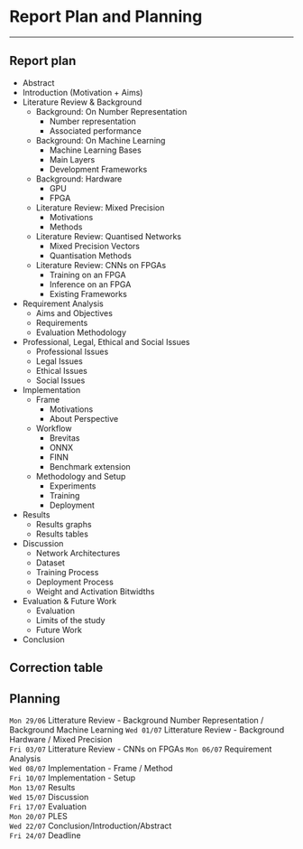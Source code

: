 
# Report Plan and Planning

---

## Report plan
- Abstract
- Introduction (Motivation + Aims)
- Literature Review & Background
    - Background: On Number Representation
        - Number representation
        - Associated performance
    - Background: On Machine Learning
        - Machine Learning Bases
        - Main Layers
        - Development Frameworks
    - Background: Hardware
        - GPU
        - FPGA
    - Literature Review: Mixed Precision
        - Motivations
        - Methods
    - Literature Review: Quantised Networks
        - Mixed Precision Vectors
        - Quantisation Methods
    - Literature Review: CNNs on FPGAs
        - Training on an FPGA
        - Inference on an FPGA
        - Existing Frameworks
- Requirement Analysis
    - Aims and Objectives
    - Requirements
    - Evaluation Methodology
- Professional, Legal, Ethical and Social Issues
    - Professional Issues
    - Legal Issues
    - Ethical Issues
    - Social Issues
- Implementation
    - Frame
      - Motivations
      - About Perspective
    - Workflow
      - Brevitas
      - ONNX
      - FINN
      - Benchmark extension
    - Methodology and Setup
      - Experiments
      - Training
      - Deployment
- Results
    - Results graphs
    - Results tables
- Discussion
    - Network Architectures
    - Dataset
    - Training Process
    - Deployment Process
    - Weight and Activation Bitwidths
- Evaluation & Future Work
    - Evaluation 
    - Limits of the study
    - Future Work
- Conclusion

## Correction table

<!-- | Chapter Name                     | Written | Read (M.Lagadec) | Read (M.Cotret) | Read (M.Stewart) | Corrected |
| -------------------------------- | :-----: | ---------------- | --------------- | ---------------- | --------- |
| Abstract                         |    X    |                  |                 |                  |           |
| Chapter 1 - Introduction         |    X    |                  |                 |                  |           |
| Chapter 2 - LR - Background      |    X    |                  |                 |                  |           |
| Chapter 2 - LR - Mixed Precision |    X    |                  |                 |                  |           |
| Chapter 2 - LR - Applications    |    X    |                  |                 |                  |           |
| Chapter 2 - LR - Hardware        |    X    |                  |                 |                  |           |
| Chapter 2 - LR - CNNs on FPGAs   |    X    |                  |                 |                  |           |
| Chapter 3 - Requirement Analysis |    X    |                  |                 |                  |           |
| Chapter 4 - PLES                 |    X    |                  |                 |                  |           |
| Chapter 5 - Project Plan         |    X    |                  |                 |                  |           |
| Chapter 6 - Conclusion           |    X    |                  |                 |                  |           | -->




## Planning
`Mon 29/06` Litterature Review - Background Number Representation / Background Machine Learning
`Wed 01/07` Litterature Review - Background Hardware / Mixed Precision  
`Fri 03/07` Litterature Review - CNNs on FPGAs
`Mon 06/07` Requirement Analysis  
`Wed 08/07` Implementation - Frame / Method  
`Fri 10/07` Implementation - Setup  
`Mon 13/07` Results  
`Wed 15/07` Discussion  
`Fri 17/07` Evaluation  
`Mon 20/07` PLES  
`Wed 22/07` Conclusion/Introduction/Abstract  
`Fri 24/07` Deadline  
